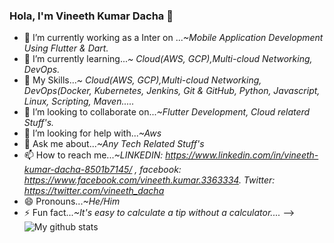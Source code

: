  ### Hola, I'm Vineeth Kumar Dacha 👋

- 🔭 I’m currently working as a Inter on ...*~Mobile Application Development Using Flutter & Dart.*
- 🌱 I’m currently learning...*~ Cloud(AWS, GCP),Multi-cloud Networking, DevOps.*
- 🌱 My Skills...*~ Cloud(AWS, GCP),Multi-cloud Networking, DevOps(Docker, Kubernetes, Jenkins, Git & GitHub, Python, Javascript, Linux, Scripting, Maven.....*
- 👯 I’m looking to collaborate on...*~Flutter Development, Cloud relaterd Stuff's.*
- 🤔 I’m looking for help with...*~Aws*
- 💬 Ask me about...*~Any Tech Related Stuff's*
- 📫 How to reach me...*~LINKEDIN: https://www.linkedin.com/in/vineeth-kumar-dacha-8501b7145/ , facebook: https://www.facebook.com/vineeth.kumar.3363334. Twitter: https://twitter.com/vineeth_dacha*
- 😄 Pronouns...*~He/Him*
- ⚡ Fun fact...*~It's easy to calculate a tip without a calculator....*
-->
![My github stats](https://github-readme-stats.vercel.app/api?username=vineeth12345&show_icons=true)



